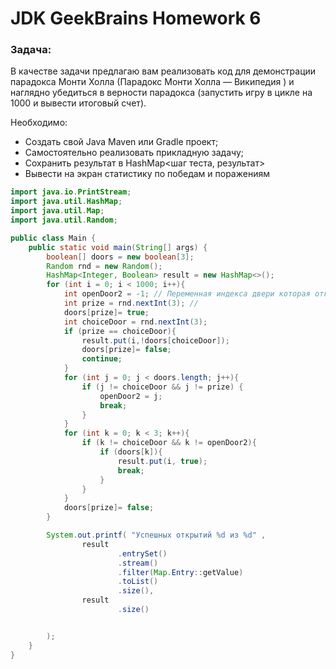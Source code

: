 # JDK GeekBrains Homework 6 

### Задача:
В качестве задачи предлагаю вам реализовать код для демонстрации парадокса Монти Холла (Парадокс Монти Холла — Википедия ) и наглядно убедиться в верности парадокса (запустить игру в цикле на 1000 и вывести итоговый счет).

Необходимо:

* Создать свой Java Maven или Gradle проект;
* Самостоятельно реализовать прикладную задачу;
* Сохранить результат в HashMap<шаг теста, результат>
* Вывести на экран статистику по победам и поражениям

```Java
import java.io.PrintStream;
import java.util.HashMap;
import java.util.Map;
import java.util.Random;

public class Main {
    public static void main(String[] args) {
        boolean[] doors = new boolean[3];
        Random rnd = new Random();
        HashMap<Integer, Boolean> result = new HashMap<>();
        for (int i = 0; i < 1000; i++){
            int openDoor2 = -1; // Переменная индекса двери которая открывается после выбора - за ней нет приза.
            int prize = rnd.nextInt(3); //
            doors[prize]= true;
            int choiceDoor = rnd.nextInt(3);
            if (prize == choiceDoor){
                result.put(i,!doors[choiceDoor]);
                doors[prize]= false;
                continue;
            }
            for (int j = 0; j < doors.length; j++){
                if (j != choiceDoor && j != prize) {
                    openDoor2 = j;
                    break;
                }
            }
            for (int k = 0; k < 3; k++){
                if (k != choiceDoor && k != openDoor2){
                    if (doors[k]){
                        result.put(i, true);
                        break;
                    }
                }
            }
            doors[prize]= false;
        }

        System.out.printf( "Успешных открытий %d из %d" ,
                result
                        .entrySet()
                        .stream()
                        .filter(Map.Entry::getValue)
                        .toList()
                        .size(),
                result
                        .size()


        );
    }
}
```